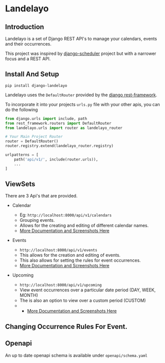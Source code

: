 # Landelayo

## Introduction
Landelayo is a set of Django REST API's to manage your calendars, events and their occurrences.

This project was inspired by [django-scheduler](https://pypi.org/project/django-scheduler/) project but with a narrower focus
and a REST API.


## Install And Setup
```commandline
pip install django-landelayo
```
Landelayo uses the `DefaultRouter` provided by the [django rest-framework](https://www.django-rest-framework.org/). 

To incorporate it into your projects `urls.py` file with your other apis, you can do the following
```python
from django.urls import include, path
from rest_framework.routers import DefaultRouter
from landelayo.urls import router as landelayo_router

# Your Main Project Router
router = DefaultRouter()
router.registry.extend(landelayo_router.registry)

urlpatterns = [
    path('api/v1/', include(router.urls)),
    ...
]
```

## ViewSets
There are 3 Api's that are provided.
* Calendar 
  * Eg: `http://localhost:8000/api/v1/calendars` 
  * Grouping events.
  * Allows for the creating and editing of different calendar names.
  * [More Documentation and Screenshots Here](docs/calendar/calendar.md)

* Events 
  * `http://localhost:8000/api/v1/events` 
  * This allows for the creation and editing of events.
  * This also allows for setting the rules for event occurrences.
  * [More Documentation and Screenshots Here](docs/calendar/calendar.md)

* Upcoming 
  * `http://localhost:8000/api/v1/upcoming`
  * View event occurrences over a particular date period (DAY, WEEK, MONTH)
  * The is also an option to view over a custom period (CUSTOM)
  * * [More Documentation and Screenshots Here](docs/calendar/calendar.md)



## Changing Occurrence Rules For Event.





## Openapi
An up to date openapi schema is available under `openapi/schema.yaml`
